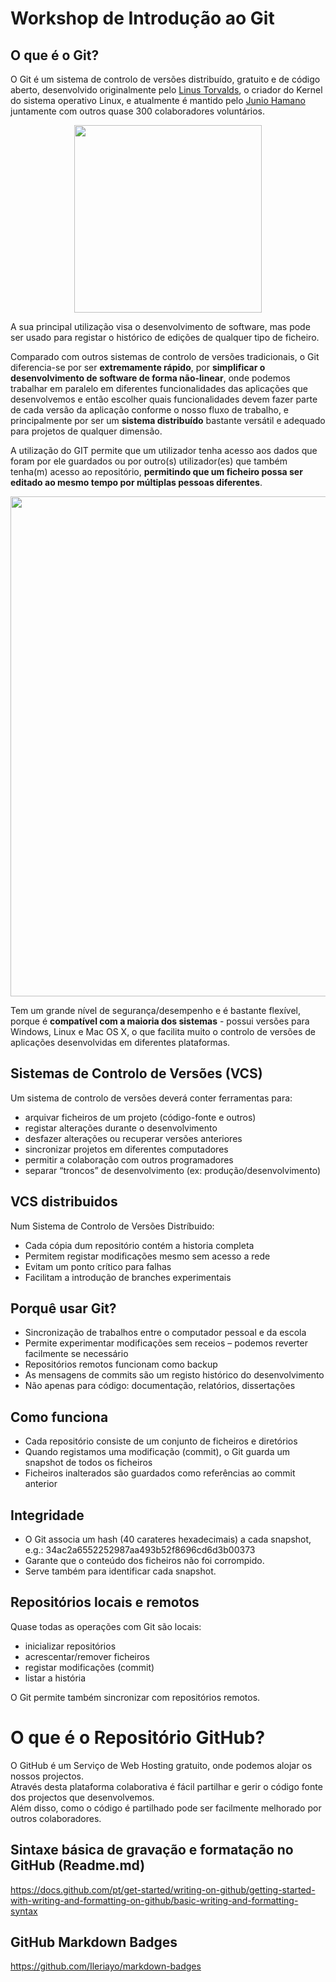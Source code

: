 # Workshop de Introdução ao Git

## O que é o Git?

O Git é um sistema de controlo de versões distribuído, gratuito e de código aberto, desenvolvido originalmente pelo <a href="https://pt.wikipedia.org/wiki/Linus_Torvalds">Linus Torvalds</a>, o criador do Kernel do sistema operativo Linux, e atualmente é mantido pelo <a href="https://pt.wikipedia.org/wiki/Junio_Hamano">Junio Hamano</a> juntamente com outros quase 300 colaboradores voluntários.

<p align="center">
<img src="https://upload.wikimedia.org/wikipedia/commons/thumb/e/e0/Git-logo.svg/1920px-Git-logo.svg.png" width="300" />
</p>

A sua principal utilização visa o desenvolvimento de software, mas pode ser usado para registar o histórico de edições de qualquer tipo de ficheiro.

Comparado com outros sistemas de controlo de versões tradicionais, o Git diferencia-se por ser <b>extremamente rápido</b>, por <b>simplificar o desenvolvimento de software de forma não-linear</b>, onde podemos trabalhar em paralelo em diferentes funcionalidades das aplicações que desenvolvemos e então escolher quais funcionalidades devem fazer parte de cada versão da aplicação conforme o nosso fluxo de trabalho, e principalmente por ser um <b>sistema distribuído</b> bastante versátil e adequado para projetos de qualquer dimensão.

A utilização do GIT permite que um utilizador tenha acesso aos dados que foram por ele guardados ou por outro(s) utilizador(es) que também tenha(m) acesso ao repositório, <b>permitindo que um ficheiro possa ser editado ao mesmo tempo por múltiplas pessoas diferentes</b>. 

<p align="center">
<img src="https://dev-to-uploads.s3.amazonaws.com/uploads/articles/uzdbcfw21iqc8mzupsk3.gif" width="800" />
</p>

Tem um grande nível de segurança/desempenho e é bastante flexível, porque é <b>compatível com a maioria dos sistemas</b> - possui versões para Windows, Linux e Mac OS X, o que facilita muito o controlo de versões de aplicações desenvolvidas em diferentes plataformas.


## Sistemas de Controlo de Versões (VCS)

Um sistema de controlo de versões deverá conter ferramentas para:
<ul>
  <li>arquivar ficheiros de um projeto (código-fonte e outros)</li>
  <li>registar alterações durante o desenvolvimento</li>
  <li>desfazer alterações ou recuperar versões anteriores</li>
  <li>sincronizar projetos em diferentes computadores</li>  
  <li>permitir a colaboração com outros programadores</li>  
  <li>separar “troncos” de desenvolvimento (ex: produção/desenvolvimento)</li>
</ul>

## VCS distribuidos
Num Sistema de Controlo de Versões Distríbuido: 
<ul>
  <li>Cada cópia dum repositório contém a historia completa</li> 
  <li>Permitem registar modificações mesmo sem acesso a rede</li> 
  <li>Evitam um ponto crítico para falhas</li> 
  <li>Facilitam a introdução de branches experimentais</li> 
</ul>

## Porquê usar Git?

<ul>
  <li>Sincronização de trabalhos entre o computador pessoal e da escola</li>
  <li>Permite experimentar modificações sem receios – podemos reverter facilmente se necessário</li> 
  <li>Repositórios remotos funcionam como backup</li> 
  <li>As mensagens de commits são um registo histórico do desenvolvimento</li> 
  <li>Não apenas para código: documentação, relatórios, dissertações</li> 
</ul>

## Como funciona
<ul>
  <li>Cada repositório consiste de um conjunto de ficheiros e diretórios</li>
  <li>Quando registamos uma modificação (commit), o Git guarda um snapshot de todos os ficheiros</li>
  <li>Ficheiros inalterados são guardados como referências ao commit anterior</li>
</ul>

## Integridade

<ul>
  <li>O Git associa um hash (40 carateres hexadecimais) a cada snapshot, e.g.: 34ac2a6552252987aa493b52f8696cd6d3b00373</li>
  <li>Garante que o conteúdo dos ficheiros não foi corrompido.</li>
  <li>Serve também para identificar cada snapshot.</li>
</ul>

## Repositórios locais e remotos

Quase todas as operações com Git são locais:
<ul>
  <li>inicializar repositórios</li>
  <li>acrescentar/remover ficheiros</li>
  <li>registar modificações (commit)</li>
  <li>listar a história</li>
</ul>
<p>O Git permite também sincronizar com repositórios remotos. </p>

# O que é o Repositório GitHub?
<p>O GitHub é um Serviço de Web Hosting gratuito, onde podemos alojar os nossos projectos. <br>
Através desta  plataforma colaborativa é fácil partilhar e gerir o código fonte dos projectos que desenvolvemos. <br>
Além disso, como o código é partilhado pode ser facilmente melhorado por outros colaboradores.</p>

## Sintaxe básica de gravação e formatação no GitHub (Readme.md)

https://docs.github.com/pt/get-started/writing-on-github/getting-started-with-writing-and-formatting-on-github/basic-writing-and-formatting-syntax

## GitHub Markdown Badges

https://github.com/Ileriayo/markdown-badges
